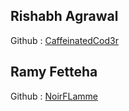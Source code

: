 ## Rishabh Agrawal
Github : [CaffeinatedCod3r](https://github.com/CaffeinatedCod3r)
## Ramy Fetteha
Github : [NoirFLamme](https://github.com/NoirFLamme)